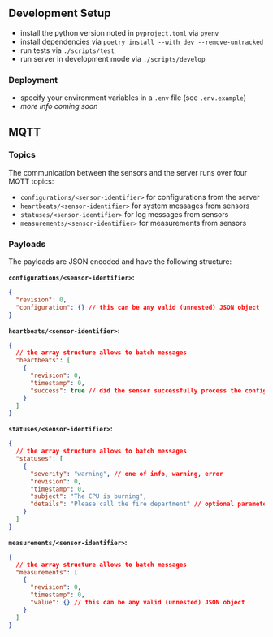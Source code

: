 ## Development Setup

- install the python version noted in `pyproject.toml` via `pyenv`
- install dependencies via `poetry install --with dev --remove-untracked`
- run tests via `./scripts/test`
- run server in development mode via `./scripts/develop`

### Deployment

- specify your environment variables in a `.env` file (see `.env.example`)
- _more info coming soon_

## MQTT

### Topics

The communication between the sensors and the server runs over four MQTT topics:

- `configurations/<sensor-identifier>` for configurations from the server
- `heartbeats/<sensor-identifier>` for system messages from sensors
- `statuses/<sensor-identifier>` for log messages from sensors
- `measurements/<sensor-identifier>` for measurements from sensors

### Payloads

The payloads are JSON encoded and have the following structure:

**`configurations/<sensor-identifier>`:**

```json
{
  "revision": 0,
  "configuration": {} // this can be any valid (unnested) JSON object
}
```

**`heartbeats/<sensor-identifier>`:**

```json
{
  // the array structure allows to batch messages
  "heartbeats": [
    {
      "revision": 0,
      "timestamp": 0,
      "success": true // did the sensor successfully process the configuration?
    }
  ]
}
```

**`statuses/<sensor-identifier>`:**

```json
{
  // the array structure allows to batch messages
  "statuses": [
    {
      "severity": "warning", // one of info, warning, error
      "revision": 0,
      "timestamp": 0,
      "subject": "The CPU is burning",
      "details": "Please call the fire department" // optional parameter
    }
  ]
}
```

**`measurements/<sensor-identifier>`:**

```json
{
  // the array structure allows to batch messages
  "measurements": [
    {
      "revision": 0,
      "timestamp": 0,
      "value": {} // this can be any valid (unnested) JSON object
    }
  ]
}
```
